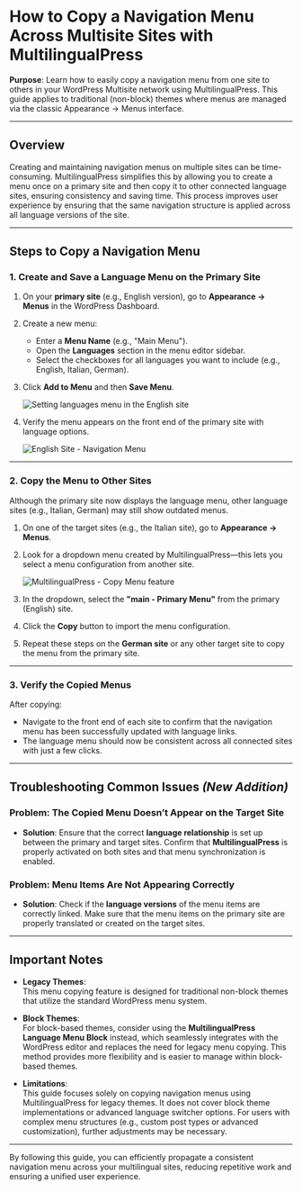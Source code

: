 # How to Copy a Navigation Menu Across Multisite Sites with MultilingualPress

**Purpose**: Learn how to easily copy a navigation menu from one site to others in your WordPress Multisite network using MultilingualPress. This guide applies to traditional (non-block) themes where menus are managed via the classic Appearance → Menus interface.

---

## Overview

Creating and maintaining navigation menus on multiple sites can be time-consuming. MultilingualPress simplifies this by allowing you to create a menu once on a primary site and then copy it to other connected language sites, ensuring consistency and saving time. This process improves user experience by ensuring that the same navigation structure is applied across all language versions of the site.

---

## Steps to Copy a Navigation Menu

### 1. Create and Save a Language Menu on the Primary Site

1. On your **primary site** (e.g., English version), go to **Appearance → Menus** in the WordPress Dashboard.
    
2. Create a new menu:
    
    - Enter a **Menu Name** (e.g., "Main Menu").
    - Open the **Languages** section in the menu editor sidebar.
    - Select the checkboxes for all languages you want to include (e.g., English, Italian, German).
    
3. Click **Add to Menu** and then **Save Menu**.
    
    ![Setting languages menu in the English site](https://multilingualpress.org/wp-content/uploads/sites/12/2021/04/SettingMenu.png)
    
4. Verify the menu appears on the front end of the primary site with language options.
    
    ![English Site - Navigation Menu](https://multilingualpress.org/wp-content/uploads/sites/12/2021/04/EnglishVersionNavUpdated.png)

---

### 2. Copy the Menu to Other Sites

Although the primary site now displays the language menu, other language sites (e.g., Italian, German) may still show outdated menus.

1. On one of the target sites (e.g., the Italian site), go to **Appearance → Menus**.
    
2. Look for a dropdown menu created by MultilingualPress—this lets you select a menu configuration from another site.
    
    ![MultilingualPress - Copy Menu feature](https://multilingualpress.org/wp-content/uploads/sites/12/2021/04/CopyMenuMultilingualPress.png)
    
3. In the dropdown, select the **"main - Primary Menu"** from the primary (English) site.
    
4. Click the **Copy** button to import the menu configuration.
    
5. Repeat these steps on the **German site** or any other target site to copy the menu from the primary site.

---

### 3. Verify the Copied Menus

After copying:

- Navigate to the front end of each site to confirm that the navigation menu has been successfully updated with language links.
- The language menu should now be consistent across all connected sites with just a few clicks.

---

## Troubleshooting Common Issues *(New Addition)*

### **Problem: The Copied Menu Doesn’t Appear on the Target Site**
- **Solution**: Ensure that the correct **language relationship** is set up between the primary and target sites. Confirm that **MultilingualPress** is properly activated on both sites and that menu synchronization is enabled.

### **Problem: Menu Items Are Not Appearing Correctly**
- **Solution**: Check if the **language versions** of the menu items are correctly linked. Make sure that the menu items on the primary site are properly translated or created on the target sites.

---

## Important Notes

- **Legacy Themes**:  
    This menu copying feature is designed for traditional non-block themes that utilize the standard WordPress menu system.
    
- **Block Themes**:  
    For block-based themes, consider using the **MultilingualPress Language Menu Block** instead, which seamlessly integrates with the WordPress editor and replaces the need for legacy menu copying. This method provides more flexibility and is easier to manage within block-based themes.
    
- **Limitations**:  
    This guide focuses solely on copying navigation menus using MultilingualPress for legacy themes. It does not cover block theme implementations or advanced language switcher options. For users with complex menu structures (e.g., custom post types or advanced customization), further adjustments may be necessary.

---

By following this guide, you can efficiently propagate a consistent navigation menu across your multilingual sites, reducing repetitive work and ensuring a unified user experience.
